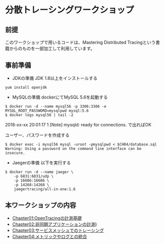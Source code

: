 # 分散トレーシングワークショップ 

## 前提
このワークショップで用いるコードは、Mastering Distributed Tracingという書籍からのものを一部加工して利用しています。

## 事前準備
* JDKの準備
JDK 1.8以上をインストールする

```
yum install openjdk
```

* MySQLの準備
dockerにてMySQL 5.6を起動する

```
$ docker run -d --name mysql56 -p 3306:3306 -e MYSQL_ROOT_PASSWORD=mysqlpwd mysql:5.6
$ docker logs mysql56 | tail -2
```
2018-xx-xx 20:01:17 1 [Note] mysqld: ready for connections. で出ればOK

ユーザー、パスワードを作成する

```
$ docker exec -i mysql56 mysql -uroot -pmysqlpwd < $CH04/database.sql
Warning: Using a password on the command line interface can be insecure.

```

* Jaegerの準備
以下を実行する

```
$ docker run -d --name jaeger \
    -p 6831:6831/udp \
    -p 16686:16686 \
    -p 14268:14268 \
    jaegertracing/all-in-one:1.6
```


## 本ワークショップの内容

* [Chapter01:OpenTracingの計測基礎](./Chapter01)
* [Chapter02:非同期アプリケーションの計測](./Chapter02))
* [Chapter03:サービスメッシュでのトレーシング](./Chapter03)
* [Chapter04:メトリックやログとの統合](./Chapter04)

